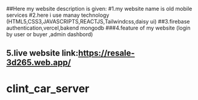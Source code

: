
##Here my website description is given:
#1.my website name is old mobile services
#2.here i  use manay technology (HTML5,CSS3,JAVASCRIPTS,REACTJS,Tailwindcss,daisy ui)
##3.firebase authentication,vercel,bakend mongodb
###4.feature of my website (login by user or buyer ,admin dashbord)
## 5.live website link:https://resale-3d265.web.app/
















# clint_car_server
